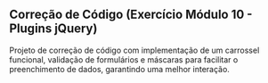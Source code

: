 ## Correção de Código (Exercício Módulo 10 - Plugins jQuery)
Projeto de correção de código com implementação de um carrossel funcional, validação de formulários e máscaras para facilitar o preenchimento de dados, garantindo uma melhor interação.

